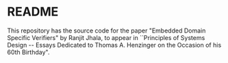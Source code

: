 # README

This repository has the source code for the paper "Embedded Domain Specific Verifiers" by Ranjit Jhala, 
to appear in ``Principles of Systems Design -- Essays Dedicated to Thomas A. Henzinger on the Occasion of his 60th Birthday".

